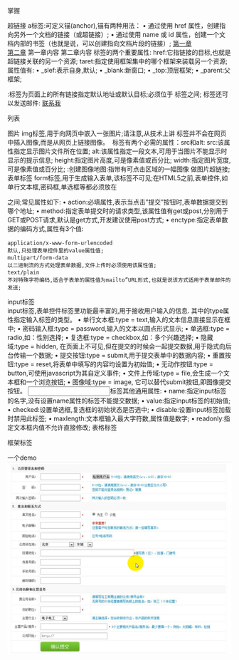 掌握

超链接
    a标签:可定义锚(anchor),锚有两种用法：
    • 通过使用 href 属性，创建指向另外一个文档的链接（或超链接）;
    • 通过使用 name 或 id 属性，创建一个文档内部的书签（也就是说，可以创建指向文档片段的链接）;
<a href =”#A1”>第一章</a>  
<a href =”#A2”>第二章</a>
<a name =”A1”>第一章内容</name>
<a name =”A2”>第二章内容</name>
<a> 标签的两个重要属性:
href:它指链接的目标,也就是超链接关联的另一个资源;
taret:指定使用框架集中的哪个框架来装载另一个资源;属性值有:
    • _slef:表示自身,默认;
    • _blank:新窗口;
    • _top:顶层框架;
    • _parent:父框架;
<base>:标签为页面上的所有链接指定默认地址或默认目标;<base>必须位于 <head></head>标签之间;
<a>标签还可以发送邮件:
<a href="mailto:收件人邮箱?cc=抄送邮箱&subject=主题&body=内容">联系我</a>

列表

图片
    img标签,用于向网页中嵌入一张图片;请注意,从技术上讲<img> 标签并不会在网页中插入图像,而是从网页上链接图像。
    <img> 标签有两个必需的属性：src和alt:
        src:该属性指定显示图片文件所在位置;
        alt:该属性指定一段文本,可用于当图片不能显示时显示的提示信息;
        height:指定图片高度,可是像素值或百分比;
        width:指定图片宽度,可是像素值或百分比;
    <map>:创建图像地图:指带有可点击区域的一幅图像
    <img>做图片超链接;
表单标签
    form标签,用于生成输入表单,该标签不可见;在HTML5之前,表单控件,如单行文本框,密码框,单选框等都必须放在<form></form>之间;常见属性如下:
        • action:必填属性,表示当点击”提交”按钮时,表单数据提交到哪个地址;
        • method:指定表单提交时的请求类型,该属性值有get或post,分别用于GET或POST请求,默认是get方式,开发建议使用post方式;
        • enctype:指定表单数据的编码方式,属性有3个值:

    application/x-www-form-urlencoded
    默认,只处理表单控件里的value属性值;
    multipart/form-data
    以二进制流的方式处理表单数据,文件上传时必须使用该属性值;
    text/plain
    不对特殊字符编码,适合于表单的属性值为mailto”URL形式,也就是说该方式适用于表单邮件的发送;

input标签  
    input标签,表单控件标签里功能最丰富的,用于接收用户输入的信息.
    其中的type属性指定输入标签的类型。
        • 单行文本框:type = text,输入的文本信息直接显示在框中;
        • 密码输入框:type = password,输入的文本以圆点形式显示;
        • 单选框:type = radio,如：性别选择;
        • 复选框:type = checkbox,如：多个兴趣选择;
        • 隐藏域:type = hidden, 在页面上不可见,但在提交的时候会一起提交数据,用于隐式向后台传输一个数据;
        • 提交按钮:type = submit,用于提交表单中的数据内容;
        • 重置按钮:type = reset,将表单中填写的内容均设置为初始值;
        • 无动作按钮:type = button,可使用javascript为其自定义事件;
        • 文件上传域:type = file,会生成一个文本框和一个浏览按钮;
        • 图像域:type = image, 它可以替代submit按钮,即图像提交按钮。
    <input>标签其他通用属性:
        • name:指定input标签的名字,没有设置name属性的标签不能提交数据;
        • value:指定input标签的初始值;
        • checked:设置单选框,复选框的初始状态是否选中;
        • disable:设置input标签加载时禁用此标签;
        • maxlength:文本框输入最大字符数,属性值是数字;
        • readonly:指定文本框内值不允许直接修改;
表格标签

框架标签

一个demo
![htmldemo](htmldemo.png)